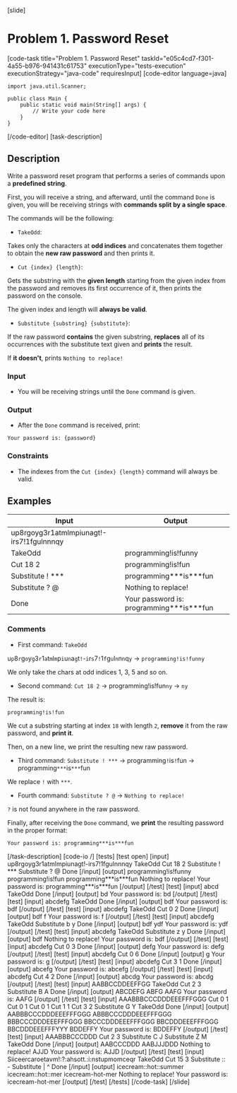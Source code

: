 [slide]
# Problem 1. Password Reset
[code-task title="Problem 1. Password Reset" taskId="e05c4cd7-f301-4a55-b976-941431c61753" executionType="tests-execution" executionStrategy="java-code" requiresInput]
[code-editor language=java]
```
import java.util.Scanner;

public class Main {
    public static void main(String[] args) {
        // Write your code here
    }
}
```
[/code-editor]
[task-description]
## Description

Write a password reset program that performs a series of commands upon a **predefined string**.

First, you will receive a string, and afterward, until the command `Done` is given, you will be receiving strings with **commands split by a single space**.

The commands will be the following:

- `TakeOdd`:

 Takes only the characters at **odd indices** and concatenates them together to obtain the **new raw password** and then prints it.

- `Cut {index} {length}`:

 Gets the substring with the **given length** starting from the given index from the password and removes its first occurrence of it, then prints the password on the console.

The given index and length will **always be valid**.

- `Substitute {substring} {substitute}`:

If the raw password **contains** the given substring, **replaces** all of its occurrences with the substitute text given and **prints** the result.

If **it doesn't**, prints `Nothing to replace!`

### Input

- You will be receiving strings until the `Done` command is given.

### Output

- After the `Done` command is received, print:

`Your password is: {password}`

### Constraints

- The indexes from the `Cut {index} {length}` command will always be valid.

## Examples

| **Input** | **Output** |
| --- | --- |
| up8rgoyg3r1atmlmpiunagt\!\-irs7\!1fgulnnnqy |  |
| TakeOdd | programming\!is\!funny |
| Cut 18 2  |  programming\!is\!fun |
| Substitute ! \*\*\*  | programming\*\*\*is\*\*\*fun |
| Substitute ? \@ | Nothing to replace\! |
| Done  | Your password is: programming\*\*\*is\*\*\*fun |


### Comments

- First command: `TakeOdd`

u`p`8`r`g`o`y`g`3`r`1`a`t`m`l`m`p`i`u`n`a`g`t`!`-`i`r`s`7`!`1`f`g`u`l`n`n`n`q`y` \-\>  `programming!is!funny`

We only take the chars at odd indices 1, 3, 5 and so on.

- Second command: `Cut 18 2` -\> programming!is!fun`ny` -\> `ny`

The result is:

`programming!is!fun`

We cut a substring starting at index `18` with length `2`, **remove** it from the raw password, and **print it**.

Then, on a new line, we print the resulting new raw password.

- Third command: `Substitute ! ***` -\>  programming`!`is`!`fun \-\> programming`***`is`***`fun

We replace `!` with `***`.

- Fourth command: `Substitute ? @` -\> `Nothing to replace!`

`?` is not found anywhere in the raw password.

Finally, after receiving the `Done` command, we **print** the resulting password in the proper format:

`Your password is: programming***is***fun`

[/task-description]
[code-io /]
[tests]
[test open]
[input]
up8rgoyg3r1atmlmpiunagt\!\-irs7\!1fgulnnnqy
TakeOdd
Cut 18 2
Substitute ! \*\*\*
Substitute ? \@
Done
[/input]
[output]
programming\!is\!funny
programming\!is\!fun
programming\*\*\*is\*\*\*fun
Nothing to replace\!
Your password is: programming\*\*\*is\*\*\*fun
[/output]
[/test]
[test]
[input]
abcd
TakeOdd
Done
[/input]
[output]
bd
Your password is: bd
[/output]
[/test]
[test]
[input]
abcdefg
TakeOdd
Done
[/input]
[output]
bdf
Your password is: bdf
[/output]
[/test]
[test]
[input]
abcdefg
TakeOdd
Cut 0 2
Done
[/input]
[output]
bdf
f
Your password is: f
[/output]
[/test]
[test]
[input]
abcdefg
TakeOdd
Substitute b y
Done
[/input]
[output]
bdf
ydf
Your password is: ydf
[/output]
[/test]
[test]
[input]
abcdefg
TakeOdd
Substitute z y
Done
[/input]
[output]
bdf
Nothing to replace!
Your password is: bdf
[/output]
[/test]
[test]
[input]
abcdefg
Cut 0 3
Done
[/input]
[output]
defg
Your password is: defg
[/output]
[/test]
[test]
[input]
abcdefg
Cut 0 6
Done
[/input]
[output]
g
Your password is: g
[/output]
[/test]
[test]
[input]
abcdefg
Cut 3 1
Done
[/input]
[output]
abcefg
Your password is: abcefg
[/output]
[/test]
[test]
[input]
abcdefg
Cut 4 2
Done
[/input]
[output]
abcdg
Your password is: abcdg
[/output]
[/test]
[test]
[input]
AABBCCDDEEFFGG
TakeOdd
Cut 2 3
Substitute B A
Done
[/input]
[output]
ABCDEFG
ABFG
AAFG
Your password is: AAFG
[/output]
[/test]
[test]
[input]
AAABBBCCCDDDEEEFFFGGG
Cut 0 1
Cut 0 1
Cut 0 1
Cut 1 1
Cut 3 2
Substitute G Y
TakeOdd
Done
[/input]
[output]
AABBBCCCDDDEEEFFFGGG
ABBBCCCDDDEEEFFFGGG
BBBCCCDDDEEEFFFGGG
BBCCCDDDEEEFFFGGG
BBCDDDEEEFFFGGG
BBCDDDEEEFFFYYY
BDDEFFY
Your password is: BDDEFFY
[/output]
[/test]
[test]
[input]
AAABBBCCCDDD
Cut 2 3
Substitute C J
Substitute Z M
TakeOdd
Done
[/input]
[output]
AABCCCDDD
AABJJJDDD
Nothing to replace!
AJJD
Your password is: AJJD
[/output]
[/test]
[test]
[input]
Siiceercaroetavm!\:\?\:ahsott\.\:i\:nstupmomceqr
TakeOdd
Cut 15 3
Substitute \:\: \-
Substitute \| \^
Done
[/input]
[output]
icecream\:\:hot\:\:summer
icecream\:\:hot\:\:mer
icecream\-hot\-mer
Nothing to replace!
Your password is\: icecream\-hot\-mer
[/output]
[/test]
[/tests]
[/code-task]
[/slide]